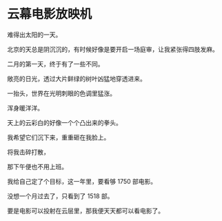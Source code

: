# 云幕电影放映机

难得出太阳的一天。



北京的天总是阴沉沉的，有时候好像是要开启一场庭审，让我紧张得四肢发麻。



二月的第一天，终于有了一些不同。

敞亮的日光，透过大片鲜绿的树叶凶猛地穿透进来。

一抬头，世界在光明刺眼的色调里猛涨。

浑身暖洋洋。

天上的云彩白的好像一个个凸出来的拳头。

我希望它们沉下来，重重砸在我脸上。

将我击碎打散，

那下午便也不用上班。



我给自己定了个目标，这一年里，要看够 1750 部电影。

没想一个月过去了，只看到了 1518 部。

要是电影可以投射在云层里，那我便天天都可以看电影了。




